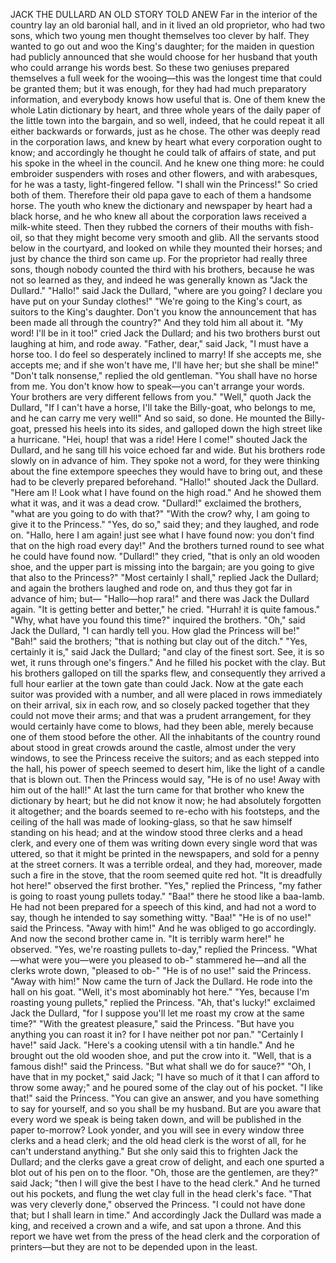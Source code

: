 JACK THE DULLARD
AN
OLD
STORY
TOLD
ANEW
Far
in
the
interior
of
the
country
lay
an
old
baronial
hall,
and
in
it
lived
an
old
proprietor,
who
had
two
sons,
which
two
young
men
thought
themselves
too
clever
by
half.
They
wanted
to
go
out
and
woo
the
King's
daughter;
for
the
maiden
in
question
had
publicly
announced
that
she
would
choose
for
her
husband
that
youth
who
could
arrange
his
words
best.
So
these
two
geniuses
prepared
themselves
a
full
week
for
the
wooing—this
was
the
longest
time
that
could
be
granted
them;
but
it
was
enough,
for
they
had
had
much
preparatory
information,
and
everybody
knows
how
useful
that
is.
One
of
them
knew
the
whole
Latin
dictionary
by
heart,
and
three
whole
years
of
the
daily
paper
of
the
little
town
into
the
bargain,
and
so
well,
indeed,
that
he
could
repeat
it
all
either
backwards
or
forwards,
just
as
he
chose.
The
other
was
deeply
read
in
the
corporation
laws,
and
knew
by
heart
what
every
corporation
ought
to
know;
and
accordingly
he
thought
he
could
talk
of
affairs
of
state,
and
put
his
spoke
in
the
wheel
in
the
council.
And
he
knew
one
thing
more:
he
could
embroider
suspenders
with
roses
and
other
flowers,
and
with
arabesques,
for
he
was
a
tasty,
light-fingered
fellow.
"I
shall
win
the
Princess!"
So
cried
both
of
them.
Therefore
their
old
papa
gave
to
each
of
them
a
handsome
horse.
The
youth
who
knew
the
dictionary
and
newspaper
by
heart
had
a
black
horse,
and
he
who
knew
all
about
the
corporation
laws
received
a
milk-white
steed.
Then
they
rubbed
the
corners
of
their
mouths
with
fish-oil,
so
that
they
might
become
very
smooth
and
glib.
All
the
servants
stood
below
in
the
courtyard,
and
looked
on
while
they
mounted
their
horses;
and
just
by
chance
the
third
son
came
up.
For
the
proprietor
had
really
three
sons,
though
nobody
counted
the
third
with
his
brothers,
because
he
was
not
so
learned
as
they,
and
indeed
he
was
generally
known
as
"Jack
the
Dullard."
"Hallo!"
said
Jack
the
Dullard,
"where
are
you
going?
I
declare
you
have
put
on
your
Sunday
clothes!"
"We're
going
to
the
King's
court,
as
suitors
to
the
King's
daughter.
Don't
you
know
the
announcement
that
has
been
made
all
through
the
country?"
And
they
told
him
all
about
it.
"My
word!
I'll
be
in
it
too!"
cried
Jack
the
Dullard;
and
his
two
brothers
burst
out
laughing
at
him,
and
rode
away.
"Father,
dear,"
said
Jack,
"I
must
have
a
horse
too.
I
do
feel
so
desperately
inclined
to
marry!
If
she
accepts
me,
she
accepts
me;
and
if
she
won't
have
me,
I'll
have
her;
but
she
shall
be
mine!"
"Don't
talk
nonsense,"
replied
the
old
gentleman.
"You
shall
have
no
horse
from
me.
You
don't
know
how
to
speak—you
can't
arrange
your
words.
Your
brothers
are
very
different
fellows
from
you."
"Well,"
quoth
Jack
the
Dullard,
"If
I
can't
have
a
horse,
I'll
take
the
Billy-goat,
who
belongs
to
me,
and
he
can
carry
me
very
well!"
And
so
said,
so
done.
He
mounted
the
Billy-goat,
pressed
his
heels
into
its
sides,
and
galloped
down
the
high
street
like
a
hurricane.
"Hei,
houp!
that
was
a
ride!
Here
I
come!"
shouted
Jack
the
Dullard,
and
he
sang
till
his
voice
echoed
far
and
wide.
But
his
brothers
rode
slowly
on
in
advance
of
him.
They
spoke
not
a
word,
for
they
were
thinking
about
the
fine
extempore
speeches
they
would
have
to
bring
out,
and
these
had
to
be
cleverly
prepared
beforehand.
"Hallo!"
shouted
Jack
the
Dullard.
"Here
am
I!
Look
what
I
have
found
on
the
high
road."
And
he
showed
them
what
it
was,
and
it
was
a
dead
crow.
"Dullard!"
exclaimed
the
brothers,
"what
are
you
going
to
do
with
that?"
"With
the
crow?
why,
I
am
going
to
give
it
to
the
Princess."
"Yes,
do
so,"
said
they;
and
they
laughed,
and
rode
on.
"Hallo,
here
I
am
again!
just
see
what
I
have
found
now:
you
don't
find
that
on
the
high
road
every
day!"
And
the
brothers
turned
round
to
see
what
he
could
have
found
now.
"Dullard!"
they
cried,
"that
is
only
an
old
wooden
shoe,
and
the
upper
part
is
missing
into
the
bargain;
are
you
going
to
give
that
also
to
the
Princess?"
"Most
certainly
I
shall,"
replied
Jack
the
Dullard;
and
again
the
brothers
laughed
and
rode
on,
and
thus
they
got
far
in
advance
of
him;
but—
"Hallo—hop
rara!"
and
there
was
Jack
the
Dullard
again.
"It
is
getting
better
and
better,"
he
cried.
"Hurrah!
it
is
quite
famous."
"Why,
what
have
you
found
this
time?"
inquired
the
brothers.
"Oh,"
said
Jack
the
Dullard,
"I
can
hardly
tell
you.
How
glad
the
Princess
will
be!"
"Bah!"
said
the
brothers;
"that
is
nothing
but
clay
out
of
the
ditch."
"Yes,
certainly
it
is,"
said
Jack
the
Dullard;
"and
clay
of
the
finest
sort.
See,
it
is
so
wet,
it
runs
through
one's
fingers."
And
he
filled
his
pocket
with
the
clay.
But
his
brothers
galloped
on
till
the
sparks
flew,
and
consequently
they
arrived
a
full
hour
earlier
at
the
town
gate
than
could
Jack.
Now
at
the
gate
each
suitor
was
provided
with
a
number,
and
all
were
placed
in
rows
immediately
on
their
arrival,
six
in
each
row,
and
so
closely
packed
together
that
they
could
not
move
their
arms;
and
that
was
a
prudent
arrangement,
for
they
would
certainly
have
come
to
blows,
had
they
been
able,
merely
because
one
of
them
stood
before
the
other.
All
the
inhabitants
of
the
country
round
about
stood
in
great
crowds
around
the
castle,
almost
under
the
very
windows,
to
see
the
Princess
receive
the
suitors;
and
as
each
stepped
into
the
hall,
his
power
of
speech
seemed
to
desert
him,
like
the
light
of
a
candle
that
is
blown
out.
Then
the
Princess
would
say,
"He
is
of
no
use!
Away
with
him
out
of
the
hall!"
At
last
the
turn
came
for
that
brother
who
knew
the
dictionary
by
heart;
but
he
did
not
know
it
now;
he
had
absolutely
forgotten
it
altogether;
and
the
boards
seemed
to
re-echo
with
his
footsteps,
and
the
ceiling
of
the
hall
was
made
of
looking-glass,
so
that
he
saw
himself
standing
on
his
head;
and
at
the
window
stood
three
clerks
and
a
head
clerk,
and
every
one
of
them
was
writing
down
every
single
word
that
was
uttered,
so
that
it
might
be
printed
in
the
newspapers,
and
sold
for
a
penny
at
the
street
corners.
It
was
a
terrible
ordeal,
and
they
had,
moreover,
made
such
a
fire
in
the
stove,
that
the
room
seemed
quite
red
hot.
"It
is
dreadfully
hot
here!"
observed
the
first
brother.
"Yes,"
replied
the
Princess,
"my
father
is
going
to
roast
young
pullets
today."
"Baa!"
there
he
stood
like
a
baa-lamb.
He
had
not
been
prepared
for
a
speech
of
this
kind,
and
had
not
a
word
to
say,
though
he
intended
to
say
something
witty.
"Baa!"
"He
is
of
no
use!"
said
the
Princess.
"Away
with
him!"
And
he
was
obliged
to
go
accordingly.
And
now
the
second
brother
came
in.
"It
is
terribly
warm
here!"
he
observed.
"Yes,
we're
roasting
pullets
to-day,"
replied
the
Princess.
"What—what
were
you—were
you
pleased
to
ob-"
stammered
he—and
all
the
clerks
wrote
down,
"pleased
to
ob-"
"He
is
of
no
use!"
said
the
Princess.
"Away
with
him!"
Now
came
the
turn
of
Jack
the
Dullard.
He
rode
into
the
hall
on
his
goat.
"Well,
it's
most
abominably
hot
here."
"Yes,
because
I'm
roasting
young
pullets,"
replied
the
Princess.
"Ah,
that's
lucky!"
exclaimed
Jack
the
Dullard,
"for
I
suppose
you'll
let
me
roast
my
crow
at
the
same
time?"
"With
the
greatest
pleasure,"
said
the
Princess.
"But
have
you
anything
you
can
roast
it
in?
for
I
have
neither
pot
nor
pan."
"Certainly
I
have!"
said
Jack.
"Here's
a
cooking
utensil
with
a
tin
handle."
And
he
brought
out
the
old
wooden
shoe,
and
put
the
crow
into
it.
"Well,
that
is
a
famous
dish!"
said
the
Princess.
"But
what
shall
we
do
for
sauce?"
"Oh,
I
have
that
in
my
pocket,"
said
Jack;
"I
have
so
much
of
it
that
I
can
afford
to
throw
some
away;"
and
he
poured
some
of
the
clay
out
of
his
pocket.
"I
like
that!"
said
the
Princess.
"You
can
give
an
answer,
and
you
have
something
to
say
for
yourself,
and
so
you
shall
be
my
husband.
But
are
you
aware
that
every
word
we
speak
is
being
taken
down,
and
will
be
published
in
the
paper
to-morrow?
Look
yonder,
and
you
will
see
in
every
window
three
clerks
and
a
head
clerk;
and
the
old
head
clerk
is
the
worst
of
all,
for
he
can't
understand
anything."
But
she
only
said
this
to
frighten
Jack
the
Dullard;
and
the
clerks
gave
a
great
crow
of
delight,
and
each
one
spurted
a
blot
out
of
his
pen
on
to
the
floor.
"Oh,
those
are
the
gentlemen,
are
they?"
said
Jack;
"then
I
will
give
the
best
I
have
to
the
head
clerk."
And
he
turned
out
his
pockets,
and
flung
the
wet
clay
full
in
the
head
clerk's
face.
"That
was
very
cleverly
done,"
observed
the
Princess.
"I
could
not
have
done
that;
but
I
shall
learn
in
time."
And
accordingly
Jack
the
Dullard
was
made
a
king,
and
received
a
crown
and
a
wife,
and
sat
upon
a
throne.
And
this
report
we
have
wet
from
the
press
of
the
head
clerk
and
the
corporation
of
printers—but
they
are
not
to
be
depended
upon
in
the
least.
